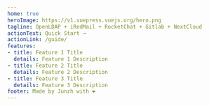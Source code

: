 ```yaml
---
home: true
heroImage: https://v1.vuepress.vuejs.org/hero.png
tagline: OpenLDAP + iRedMail + RocketChat + Gitlab + NextCloud
actionText: Quick Start →
actionLink: /guide/
features:
- title: Feature 1 Title
  details: Feature 1 Description
- title: Feature 2 Title
  details: Feature 2 Description
- title: Feature 3 Title
  details: Feature 3 Description
footer: Made by Junzh with ❤️
---
```


